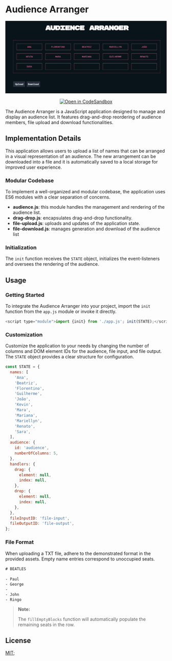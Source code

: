 # Audience Arranger

<p align="center"><img src="./assets/screenshot.jpg" width="1000"></p>

<div align="center">

<a href="">[![Open in CodeSandbox](https://img.shields.io/badge/Open%20in-CodeSandbox-success?style=flat-square&logo=codesandbox)](https://codesandbox.io/p/github/kevinsilva/audience-arranger/master?layout=%257B%2522sidebarPanel%2522%253A%2522EXPLORER%2522%252C%2522rootPanelGroup%2522%253A%257B%2522direction%2522%253A%2522horizontal%2522%252C%2522contentType%2522%253A%2522UNKNOWN%2522%252C%2522type%2522%253A%2522PANEL_GROUP%2522%252C%2522id%2522%253A%2522ROOT_LAYOUT%2522%252C%2522panels%2522%253A%255B%257B%2522type%2522%253A%2522PANEL_GROUP%2522%252C%2522contentType%2522%253A%2522UNKNOWN%2522%252C%2522direction%2522%253A%2522vertical%2522%252C%2522id%2522%253A%2522clnt34ix600073b6im66tgb8d%2522%252C%2522sizes%2522%253A%255B70%252C30%255D%252C%2522panels%2522%253A%255B%257B%2522type%2522%253A%2522PANEL_GROUP%2522%252C%2522contentType%2522%253A%2522EDITOR%2522%252C%2522direction%2522%253A%2522horizontal%2522%252C%2522id%2522%253A%2522EDITOR%2522%252C%2522panels%2522%253A%255B%257B%2522type%2522%253A%2522PANEL%2522%252C%2522contentType%2522%253A%2522EDITOR%2522%252C%2522id%2522%253A%2522clnt34ix600033b6i9epcn5bp%2522%257D%255D%252C%2522sizes%2522%253A%255B100%255D%257D%252C%257B%2522type%2522%253A%2522PANEL_GROUP%2522%252C%2522contentType%2522%253A%2522SHELLS%2522%252C%2522direction%2522%253A%2522horizontal%2522%252C%2522id%2522%253A%2522SHELLS%2522%252C%2522panels%2522%253A%255B%257B%2522type%2522%253A%2522PANEL%2522%252C%2522contentType%2522%253A%2522SHELLS%2522%252C%2522id%2522%253A%2522clnt34ix600053b6iqghqpqdi%2522%257D%255D%252C%2522sizes%2522%253A%255B100%255D%257D%255D%257D%252C%257B%2522type%2522%253A%2522PANEL_GROUP%2522%252C%2522contentType%2522%253A%2522DEVTOOLS%2522%252C%2522direction%2522%253A%2522vertical%2522%252C%2522id%2522%253A%2522DEVTOOLS%2522%252C%2522panels%2522%253A%255B%257B%2522type%2522%253A%2522PANEL%2522%252C%2522contentType%2522%253A%2522DEVTOOLS%2522%252C%2522id%2522%253A%2522clnt34ix600063b6iaga5ae7x%2522%257D%255D%252C%2522sizes%2522%253A%255B100%255D%257D%255D%252C%2522sizes%2522%253A%255B60%252C40%255D%257D%252C%2522tabbedPanels%2522%253A%257B%2522clnt34ix600033b6i9epcn5bp%2522%253A%257B%2522tabs%2522%253A%255B%257B%2522id%2522%253A%2522clnt34ix600023b6i357szgpb%2522%252C%2522mode%2522%253A%2522permanent%2522%252C%2522type%2522%253A%2522FILE%2522%252C%2522filepath%2522%253A%2522%252FREADME.md%2522%252C%2522state%2522%253A%2522IDLE%2522%257D%255D%252C%2522id%2522%253A%2522clnt34ix600033b6i9epcn5bp%2522%252C%2522activeTabId%2522%253A%2522clnt34ix600023b6i357szgpb%2522%257D%252C%2522clnt34ix600063b6iaga5ae7x%2522%253A%257B%2522id%2522%253A%2522clnt34ix600063b6iaga5ae7x%2522%252C%2522activeTabId%2522%253A%2522clnt3osu900lt3b6i5xzgms33%2522%252C%2522tabs%2522%253A%255B%257B%2522type%2522%253A%2522TASK_PORT%2522%252C%2522taskId%2522%253A%2522dev%2522%252C%2522port%2522%253A8080%252C%2522id%2522%253A%2522clnt3osu900lt3b6i5xzgms33%2522%252C%2522mode%2522%253A%2522permanent%2522%252C%2522path%2522%253A%2522%252F%2522%257D%255D%257D%252C%2522clnt34ix600053b6iqghqpqdi%2522%253A%257B%2522id%2522%253A%2522clnt34ix600053b6iqghqpqdi%2522%252C%2522activeTabId%2522%253A%2522clnt3mt1u00703b6it24gu58h%2522%252C%2522tabs%2522%253A%255B%257B%2522id%2522%253A%2522clnt34ix600043b6ie62fqpoz%2522%252C%2522mode%2522%253A%2522permanent%2522%252C%2522type%2522%253A%2522TERMINAL%2522%252C%2522shellId%2522%253A%2522clnt3msdm000ne6jsd6xt557e%2522%257D%252C%257B%2522type%2522%253A%2522TASK_LOG%2522%252C%2522taskId%2522%253A%2522dev%2522%252C%2522id%2522%253A%2522clnt3mt1u00703b6it24gu58h%2522%252C%2522mode%2522%253A%2522permanent%2522%257D%252C%257B%2522type%2522%253A%2522TASK_LOG%2522%252C%2522taskId%2522%253A%2522CSB_RUN_OUTSIDE_CONTAINER%253D1%2520devcontainer%2520templates%2520apply%2520--template-id%2520%255C%2522ghcr.io%252Fdevcontainers%252Ftemplates%252Fjavascript-node%255C%2522%2520--template-args%2520%27%257B%257D%27%2520--features%2520%27%255B%255D%27%2522%252C%2522id%2522%253A%2522clnt3n5ko00a13b6it555thh4%2522%252C%2522mode%2522%253A%2522permanent%2522%257D%255D%257D%257D%252C%2522showDevtools%2522%253Atrue%252C%2522showShells%2522%253Atrue%252C%2522showSidebar%2522%253Atrue%252C%2522sidebarPanelSize%2522%253A15%257D)</a>

</div>
The Audience Arranger is a JavaScript application designed to manage and display an audience list. It features drag-and-drop reordering of audience members, file upload and download functionalities.

## Implementation Details

This application allows users to upload a list of names that can be arranged in a visual representation of an audience. The new arrangement can be downloaded into a file and it is automatically saved to a local storage for improved user experience.

### Modular Codebase

To implement a well-organized and modular codebase, the application uses ES6 modules with a clear separation of concerns.

- **audience.js**: this module handles the management and rendering of the audience list.
- **drag-drop.js**: encapsulates drag-and-drop functionality.
- **file-upload.js**: uploads and updates of the application state.
- **file-download.js**: manages generation and download of the audience list

### Initialization

The `init` function receives the `STATE` object, initializes the event-listeners and oversees the rendering of the audience.

## Usage

### Getting Started

To integrate the Audience Arranger into your project, import the `init` function from the `app.js` module or invoke it directly.

```javascript
<script type="module">import {init} from './app.js'; init(STATE);</script>
```

### Customization

Customize the application to your needs by changing the number of columns and DOM element IDs for the audience, file input, and file output. The `STATE` object provides a clear structure for configuration.

```js
const STATE = {
  names: [
    'Ana',
    'Beatriz',
    'Florentino',
    'Guilherme',
    'João',
    'Kevin',
    'Mara',
    'Mariana',
    'Mariellyn',
    'Renato',
    'Sara',
  ],
  audience: {
    id: 'audience',
    numberOfColumns: 5,
  },
  handlers: {
    drag: {
      element: null,
      index: null,
    },
    drop: {
      element: null,
      index: null,
    },
  },
  fileInputID: 'file-input',
  fileOutputID: 'file-output',
};
```

### File Format

When uploading a TXT file, adhere to the demonstrated format in the provided assets. Empty name entries correspond to unoccupied seats.

```plaintext
# BEATLES

- Paul
- George
-
- John
- Ringo
```

> **Note:**
>
> The `fillEmptyBlocks` function will automatically populate the remaining seats in the row.

## License

[MIT](https://choosealicense.com/licenses/mit/);
